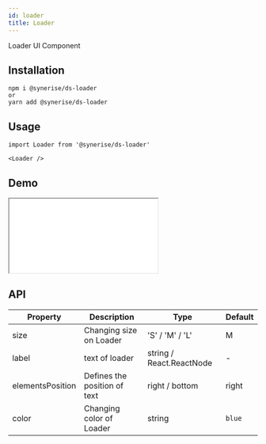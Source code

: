 ```yaml
---
id: loader
title: Loader
---
```


Loader UI Component

## Installation
```
npm i @synerise/ds-loader
or
yarn add @synerise/ds-loader
```

## Usage
```
import Loader from '@synerise/ds-loader'

<Loader />

```

## Demo

<iframe src="/storybook-static/iframe.html?id=components-loader--default"></iframe>

## API

| Property         | Description                  | Type                      | Default     |
| ---------------- | ---------------------------- | ------------------------- | ----------- |
| size             | Changing size on Loader      | 'S' / 'M' / 'L'           | M           |
| label            | text of loader               | string / React.ReactNode  | -           |
| elementsPosition | Defines the position of text | right / bottom            | right       |
| color            | Changing color of Loader     | string                    | `blue`      |

